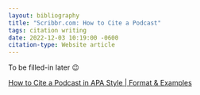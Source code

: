 ```yaml
---
layout: bibliography
title: "Scribbr.com: How to Cite a Podcast"
tags: citation writing
date: 2022-12-03 10:19:00 -0600
citation-type: Website article
---
```


To be filled-in later 😉

[How to Cite a Podcast in APA Style | Format & Examples](https://www.scribbr.com/apa-examples/podcast/)